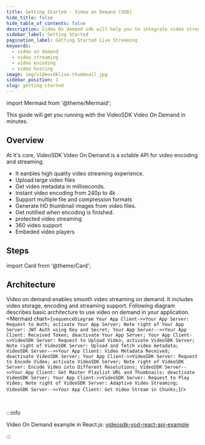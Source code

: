 ```yaml
---
title: Getting Started - Video on Demand (VOD)
hide_title: false
hide_table_of_contents: false
description: Video On demand sdk will help you to integrate video streaming in your application.
sidebar_label: Getting Started
pagination_label: Getting Started Live Streaming
keywords:
  - video on demand
  - video streaming
  - video encoding
  - video hosting
image: img/videosdklive-thumbnail.jpg
sidebar_position: 1
slug: getting-started
---
```


import Mermaid from '@theme/Mermaid';

This guide will get you running with the VideoSDK Video On Demand in minutes.

## Overview

At it's core, VideoSDK Video On Demand is a sclable API for video encoding and streaming.

- It eanbles high quality video streaming experience.
- Upload large video files
- Get video metadata in milliseconds.
- Instant video encoding from 240p to 4k
- Support multiple file and compression formats
- Generate HD thumbnail images from video files.
- Get notified when encoding is finished.
- protected video streaming
- 360 video support
- Embeded video players

## Steps

import Card from '@theme/Card';

<div class="container guide-steps-block">
  <div class="row ">
    <div class="col col--6">
      <Card heading="1. Signup & Create API" link="/docs/guide/video-on-demand/signup-and-create-api" description="Generate your API key." />
    </div>
    <div class="col col--6" >
      <Card heading="2. Authentication" link="/docs/guide/video-on-demand/authentication" description="Integrate server with API key."  />
    </div>
  </div>
   <div class="row ">
    <div class="col col--6">
      <Card heading="3. File" link="/docs/guide/video-on-demand/features/upload-file" description="Upload Video File." />
    </div>
    <div class="col col--6">
      <Card heading="4. Encoding" link="/docs/guide/video-on-demand/features/create-encoding-job" description="Encode Video File." />
    </div>
  </div>
</div>

## Architecture

Video on demand enables smooth video streaming on demand. It includes video storage, encoding and streaming support. Following diagram describes basic architecture to use video on demand in your application.
<Mermaid chart={`sequenceDiagram Your App Client->>Your App Server: Request to Auth; activate Your App Server; Note right of Your App Server: JWT Auth using Key and Secret; Your App Server-->>Your App Client: Received Token; deactivate Your App Server; Your App Client->>VideoSDK Server: Request to Upload Video; activate VideoSDK Server; Note right of VideoSDK Server: Upload and fetch video metadata; VideoSDK Server-->>Your App Client: Video Metadata Received; deactivate VideoSDK Server; Your App Client->>VideoSDK Server: Request to Encode Video; activate VideoSDK Server; Note right of VideoSDK Server: Encode Video into Different Resolutions; VideoSDK Server-->>Your App Client: Get Master Playlist URL and Thumbnails; deactivate VideoSDK Server; Your App Client->>VideoSDK Server: Request to Play Video; Note right of VideoSDK Server: Adaptive Video Streaming; VideoSDK Server-->>Your App Client: Get Video Stream in Chunks;`}/>

<br/>

:::info

Video On Demand example in React.js: [videosdk-vod-react-api-example](https://github.com/videosdk-live/videosdk-vod-react-api-example)

:::
